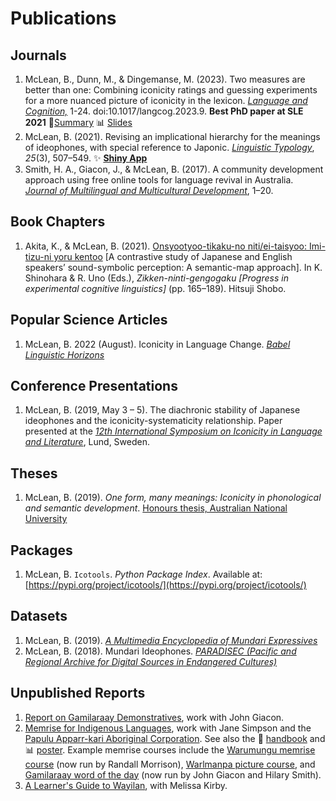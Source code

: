 # Publications

## Journals

1. McLean, B., Dunn, M., & Dingemanse, M. (2023). Two measures are better than one: Combining iconicity ratings and guessing experiments for a more nuanced picture of iconicity in the lexicon. [*Language and Cognition,*](https://doi.org/10.1017/langcog.2023.9) 1-24. doi:10.1017/langcog.2023.9.  <span class="icon-award" aria-hidden="true"></span> **Best PhD paper at SLE 2021** 🧵[Summary](https://www.bonniemclean.net/news/2023-04-18-iconicitymeasurespaper/) 📊 [Slides](https://osf.io/y3a2u/download)
1. McLean, B. (2021). Revising an implicational hierarchy for the meanings of ideophones, with special reference to Japonic. [*Linguistic Typology*](https://doi.org/10.1515/lingty-2020-2063), *25*(3), 507–549. ✨ [**Shiny App**](https://bonnie-mclean.shinyapps.io/ideophonesacrossjapan-eng/)
1. Smith, H. A., Giacon, J., & McLean, B. (2017). A community development approach using free online tools for language revival in Australia. [*Journal of Multilingual and Multicultural Development*](https://doi.org/10.1080/01434632.2017.1393429), 1–20.

## Book Chapters

1. Akita, K., & McLean, B. (2021). [Onsyootyoo-tikaku-no niti/ei-taisyoo: Imi-tizu-ni yoru kentoo](https://drive.google.com/file/d/1NhMszLjBaVynXeFuwEa2xtCih-BUd1UP/view) [A contrastive study of Japanese and English speakers’ sound-symbolic perception: A semantic-map approach]. In K. Shinohara & R. Uno (Eds.), *Zikken-ninti-gengogaku [Progress in experimental cognitive linguistics]* (pp. 165–189). Hitsuji Shobo.

## Popular Science Articles

1. McLean, B. 2022 (August). Iconicity in Language Change. [*Babel Linguistic Horizons*](bit.ly/3Ci5hfU)

## Conference Presentations

1. McLean, B. (2019, May 3 – 5). The diachronic stability of Japanese ideophones and the iconicity-systematicity relationship. Paper presented at the [*12th International Symposium on Iconicity in Language and Literature*](https://konferens.ht.lu.se/fileadmin/user_upload/conference/ill-12/McLean_IIL-12.pdf), Lund, Sweden.

## Theses

1. McLean, B. (2019). *One form, many meanings: Iconicity in phonological and semantic development*. [Honours thesis, Australian National University](https://doi.org/10.25911/5dd659ead7a5e)


## Packages

1. McLean, B. `Icotools`. *Python Package Index*. Available at: [https://pypi.org/project/icotools/](https://pypi.org/project/icotools/)

## Datasets

1. McLean, B. (2019). [*A Multimedia Encyclopedia of Mundari Expressives*](https://sites.google.com/site/mundaexpressives/)
2. McLean, B. (2018). Mundari Ideophones. [*PARADISEC (Pacific and Regional Archive for Digital Sources in Endangered Cultures)*](https://catalog.paradisec.org.au/collections/BMM1)

## Unpublished Reports

1. [Report on Gamilaraay Demonstratives](https://drive.google.com/file/d/12pTnCZgmIkViAbHPG7KVBRXME4FBc3XF/view), work with John Giacon. 
2. [Memrise for Indigenous Languages](https://drive.google.com/file/d/1Rwzk6qkUA3ah5CdZE4uFgjEmkaWKZiJ0/view), work with Jane Simpson and the [Papulu Apparr-kari Aboriginal Corporation](https://www.papak.com.au/). See also the 📒 [handbook](https://drive.google.com/file/d/1mWYR2MPNBpmFU734qi0SR4JsGdUQYXXl/view) and 📊 [poster](https://drive.google.com/file/d/1jeCeKMJqPkFaphLbE_ZD1cXhmitLEgWy/view). Example memrise courses include the [Warumungu memrise course](https://app.memrise.com/course/1201862/warumungu/) (now run by Randall Morrison), [Warlmanpa picture course](https://app.memrise.com/course/1195899/warlmanpa/), and [Gamilaraay word of the day](https://app.memrise.com/course/1177760/garay-yaadhagu-gamilaraay-word-of-the-day/) (now run by John Giacon and Hilary Smith).
3. [A Learner's Guide to Wayilan](https://drive.google.com/file/d/1xp_ZpAub12JL9YAwtGqkNwCdTCRUgvtJ/view), with Melissa Kirby.  
